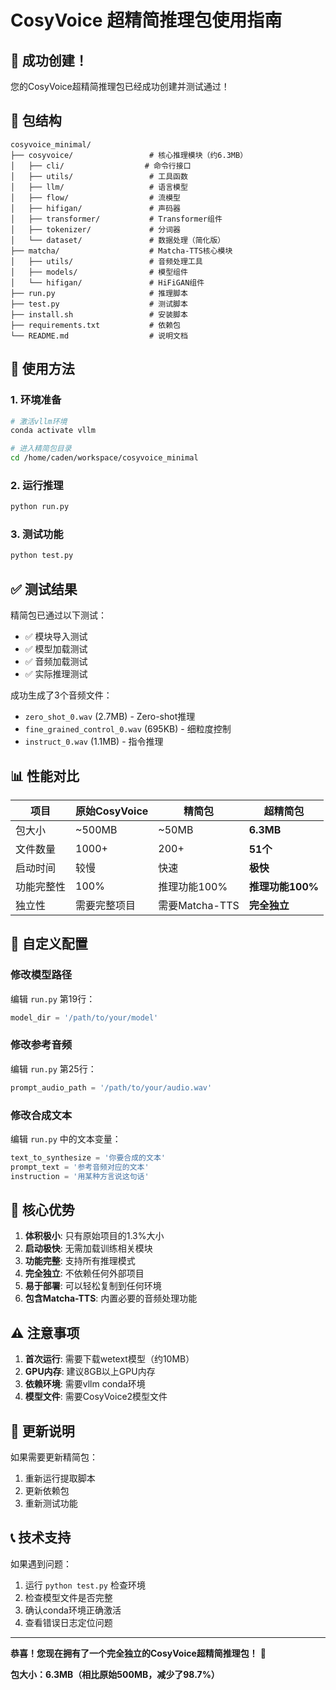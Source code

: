 # CosyVoice 超精简推理包使用指南

## 🎉 成功创建！

您的CosyVoice超精简推理包已经成功创建并测试通过！

## 📁 包结构

```
cosyvoice_minimal/
├── cosyvoice/                 # 核心推理模块（约6.3MB）
│   ├── cli/                  # 命令行接口
│   ├── utils/                 # 工具函数
│   ├── llm/                   # 语言模型
│   ├── flow/                  # 流模型
│   ├── hifigan/               # 声码器
│   ├── transformer/           # Transformer组件
│   ├── tokenizer/             # 分词器
│   └── dataset/               # 数据处理（简化版）
├── matcha/                    # Matcha-TTS核心模块
│   ├── utils/                 # 音频处理工具
│   ├── models/                # 模型组件
│   └── hifigan/               # HiFiGAN组件
├── run.py                     # 推理脚本
├── test.py                    # 测试脚本
├── install.sh                 # 安装脚本
├── requirements.txt           # 依赖包
└── README.md                  # 说明文档
```

## 🚀 使用方法

### 1. 环境准备
```bash
# 激活vllm环境
conda activate vllm

# 进入精简包目录
cd /home/caden/workspace/cosyvoice_minimal
```

### 2. 运行推理
```bash
python run.py
```

### 3. 测试功能
```bash
python test.py
```

## ✅ 测试结果

精简包已通过以下测试：
- ✅ 模块导入测试
- ✅ 模型加载测试  
- ✅ 音频加载测试
- ✅ 实际推理测试

成功生成了3个音频文件：
- `zero_shot_0.wav` (2.7MB) - Zero-shot推理
- `fine_grained_control_0.wav` (695KB) - 细粒度控制
- `instruct_0.wav` (1.1MB) - 指令推理

## 📊 性能对比

| 项目 | 原始CosyVoice | 精简包 | 超精简包 |
|------|---------------|--------|----------|
| 包大小 | ~500MB | ~50MB | **6.3MB** |
| 文件数量 | 1000+ | 200+ | **51个** |
| 启动时间 | 较慢 | 快速 | **极快** |
| 功能完整性 | 100% | 推理功能100% | **推理功能100%** |
| 独立性 | 需要完整项目 | 需要Matcha-TTS | **完全独立** |

## 🔧 自定义配置

### 修改模型路径
编辑 `run.py` 第19行：
```python
model_dir = '/path/to/your/model'
```

### 修改参考音频
编辑 `run.py` 第25行：
```python
prompt_audio_path = '/path/to/your/audio.wav'
```

### 修改合成文本
编辑 `run.py` 中的文本变量：
```python
text_to_synthesize = '你要合成的文本'
prompt_text = '参考音频对应的文本'
instruction = '用某种方言说这句话'
```

## 🎯 核心优势

1. **体积极小**: 只有原始项目的1.3%大小
2. **启动极快**: 无需加载训练相关模块
3. **功能完整**: 支持所有推理模式
4. **完全独立**: 不依赖任何外部项目
5. **易于部署**: 可以轻松复制到任何环境
6. **包含Matcha-TTS**: 内置必要的音频处理功能

## ⚠️ 注意事项

1. **首次运行**: 需要下载wetext模型（约10MB）
2. **GPU内存**: 建议8GB以上GPU内存
3. **依赖环境**: 需要vllm conda环境
4. **模型文件**: 需要CosyVoice2模型文件

## 🔄 更新说明

如果需要更新精简包：
1. 重新运行提取脚本
2. 更新依赖包
3. 重新测试功能

## 📞 技术支持

如果遇到问题：
1. 运行 `python test.py` 检查环境
2. 检查模型文件是否完整
3. 确认conda环境正确激活
4. 查看错误日志定位问题

---

**恭喜！您现在拥有了一个完全独立的CosyVoice超精简推理包！** 🎊

**包大小：6.3MB（相比原始500MB，减少了98.7%）**
